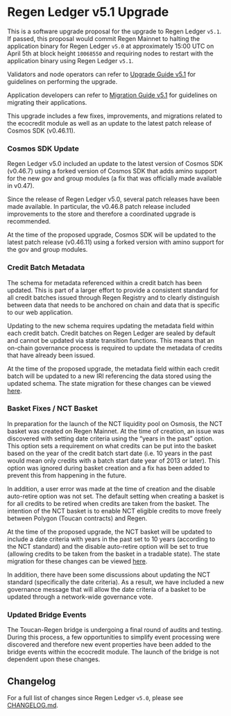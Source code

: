 # Regen Ledger v5.1 Upgrade

This is a software upgrade proposal for the upgrade to Regen Ledger `v5.1`. If passed, this proposal would commit Regen Mainnet to halting the application binary for Regen Ledger `v5.0` at approximately 15:00 UTC on April 5th at block height `10068550` and requiring nodes to restart with the application binary using Regen Ledger `v5.1`.

Validators and node operators can refer to [Upgrade Guide v5.1](https://docs.regen.network/validators/upgrade/v5.1-upgrade.html) for guidelines on performing the upgrade.

Application developers can refer to [Migration Guide v5.1](https://docs.regen.network/ledger/migrations/v5.1-migration.html) for guidelines on migrating their applications.

This upgrade includes a few fixes, improvements, and migrations related to the ecocredit module as well as an update to the latest patch release of Cosmos SDK (v0.46.11).

### Cosmos SDK Update

Regen Ledger v5.0 included an update to the latest version of Cosmos SDK (v0.46.7) using a forked version of Cosmos SDK that adds amino support for the new gov and group modules (a fix that was officially made available in v0.47).

Since the release of Regen Ledger v5.0, several patch releases have been made available. In particular, the v0.46.8 patch release included improvements to the store and therefore a coordinated upgrade is recommended.

At the time of the proposed upgrade, Cosmos SDK will be updated to the latest patch release (v0.46.11) using a forked version with amino support for the gov and group modules.

### Credit Batch Metadata

The schema for metadata referenced within a credit batch has been updated. This is part of a larger effort to provide a consistent standard for all credit batches issued through Regen Registry and to clearly distinguish between data that needs to be anchored on chain and data that is specific to our web application.

Updating to the new schema requires updating the metadata field within each credit batch. Credit batches on Regen Ledger are sealed by default and cannot be updated via state transition functions. This means that an on-chain governance process is required to update the metadata of credits that have already been issued.

At the time of the proposed upgrade, the metadata field within each credit batch will be updated to a new IRI referencing the data stored using the updated schema. The state migration for these changes can be viewed [here](https://github.com/regen-network/regen-ledger/blob/release/v5.1.x/x/ecocredit/migrations/v4/state.go).

### Basket Fixes / NCT Basket

In preparation for the launch of the NCT liquidity pool on Osmosis, the NCT basket was created on Regen Mainnet. At the time of creation, an issue was discovered with setting date criteria using the “years in the past” option. This option sets a requirement on what credits can be put into the basket based on the year of the credit batch start date (i.e. 10 years in the past would mean only credits with a batch start date year of 2013 or later). This option was ignored during basket creation and a fix has been added to prevent this from happening in the future.

In addition, a user error was made at the time of creation and the disable auto-retire option was not set. The default setting when creating a basket is for all credits to be retired when credits are taken from the basket. The intention of the NCT basket is to enable NCT eligible credits to move freely between Polygon (Toucan contracts) and Regen.

At the time of the proposed upgrade, the NCT basket will be updated to include a date criteria with years in the past set to 10 years (according to the NCT standard) and the disable auto-retire option will be set to true (allowing credits to be taken from the basket in a tradable state). The state migration for these changes can be viewed [here](https://github.com/regen-network/regen-ledger/blob/release/v5.1.x/x/ecocredit/migrations/v4/state.go).

In addition, there have been some discussions about updating the NCT standard (specifically the date criteria). As a result, we have included a new governance message that will allow the date criteria of a basket to be updated through a network-wide governance vote.

### Updated Bridge Events

The Toucan-Regen bridge is undergoing a final round of audits and testing. During this process, a few opportunities to simplify event processing were discovered and therefore new event properties have been added to the bridge events within the ecocredit module. The launch of the bridge is not dependent upon these changes.

## Changelog

For a full list of changes since Regen Ledger `v5.0`, please see [CHANGELOG.md](https://github.com/regen-network/regen-ledger/blob/v5.1.0/CHANGELOG.md).

